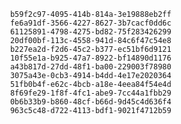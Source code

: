 
                b59f2c97-4095-414b-814a-3e19888eb2ff
                fe6a91df-3566-4227-8627-3b7cacf0dd6c
                61125891-4798-4275-bd82-75f283426299
                20df00bf-113c-4558-941d-84c6f47c54e8
                b227ea2d-f2d6-45c2-b377-ec51bf6d9121
                10f55e1a-b925-47a7-8922-bf14890d1176
                a43b817d-27dd-48f1-ba00-229003f78980
                3075a43e-0cb3-4914-b4dd-4e17e2020364
                51fb0b4f-e62c-4bcb-a18e-4eea84f54e4d
                8f69fe29-1f8f-4fc1-abe9-7cc44a1fbb29
                0b6b33b9-b860-48cf-b66d-9d45c4d636f4
                963c5c48-d722-4113-bdf1-9021f4712b59
                